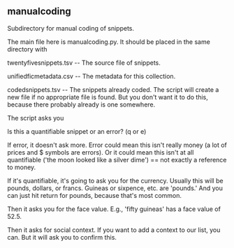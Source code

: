 manualcoding
------------

Subdirectory for manual coding of snippets.

The main file here is manualcoding.py. It should be placed in the same directory with

twentyfivesnippets.tsv -- The source file of snippets.

unifiedficmetadata.csv -- The metadata for this collection.

codedsnippets.tsv -- The snippets already coded. The script will create a new file if no appropriate file is found. But you don't want it to do this, because there probably already is one somewhere.

The script asks you

Is this a quantifiable snippet or an error? (q or e)

If error, it doesn't ask more. Error could mean this isn't really money (a lot of prices and $ symbols are errors). Or it could mean this isn't at all quantifiable ('the moon looked like a silver dime') == not exactly a reference to money.

If it's quantifiable, it's going to ask you for the currency. Usually this will be pounds, dollars, or francs. Guineas or sixpence, etc. are 'pounds.' And you can just hit return for pounds, because that's most common.

Then it asks you for the face value. E.g., 'fifty guineas' has a face value of 52.5.

Then it asks for social context. If you want to add a context to our list, you can. But it will ask you to confirm this.


